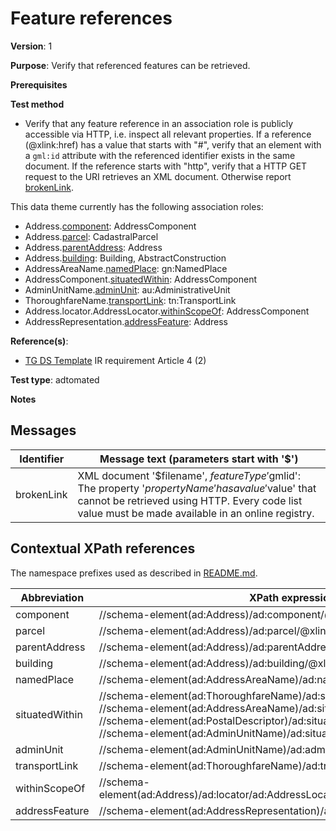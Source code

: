 # Feature references

**Version**: 1

**Purpose**: Verify that referenced features can be retrieved.

**Prerequisites**

**Test method**

* Verify that any feature reference in an association role is publicly accessible via HTTP, i.e. inspect all relevant properties. If a reference (@xlink:href) has a value that starts with "#", verify that an element with a `gml:id` attribute with the referenced identifier exists in the same document. If the reference starts with "http", verify that a HTTP GET request to the URI retrieves an XML document. Otherwise report [brokenLink](#brokenLink).

This data theme currently has the following association roles:

* Address.[component](#component): AddressComponent
* Address.[parcel](#parcel): CadastralParcel
* Address.[parentAddress](#parentAddress): Address
* Address.[building](#building): Building, AbstractConstruction
* AddressAreaName.[namedPlace](#namedPlace): gn:NamedPlace
* AddressComponent.[situatedWithin](#situatedWithin): AddressComponent
* AdminUnitName.[adminUnit](#adminUnit): au:AdministrativeUnit
* ThoroughfareName.[transportLink](#transportLink): tn:TransportLink
* Address.locator.AddressLocator.[withinScopeOf](#withinScopeOf): AddressComponent
* AddressRepresentation.[addressFeature](#addressFeature): Address

**Reference(s)**: 

* [TG DS Template](http://inspire.ec.europa.eu/id/ats/data-ad/3.1/ad-ia/README#ref_TG_DS_tmpl) IR requirement Article 4 (2)

**Test type**: adtomated

**Notes**

## Messages

Identifier  |  Message text (parameters start with '$')
---------------------------------------------------------- | -------------------------------------------------------------------------
brokenLink <a name="brokenLink"/>  |  XML document '$filename', $featureType '$gmlid': The property '$propertyName' has a value '$value' that cannot be retrieved using HTTP. Every code list value must be made available in an online registry. 

## Contextual XPath references

The namespace prefixes used as described in [README.md](http://inspire.ec.europa.eu/id/ats/data-ad/3.1/ad-ia/README#namespaces).

Abbreviation                         |  XPath expression    | Multiplicity    | Voidable
------------------------------------ | ---------------------|-----------------|------------
component <a name ="component"></a>	| //schema-element(ad:Address)/ad:component/@xlink:href | 1..\* | No
parcel <a name ="parcel"></a>	| //schema-element(ad:Address)/ad:parcel/@xlink:href | 0..\* | Yes
parentAddress <a name ="parentAddress"></a>	| //schema-element(ad:Address)/ad:parentAddress/@xlink:href | 0..1 | Yes
building <a name ="building"></a>	| //schema-element(ad:Address)/ad:building/@xlink:href | 0..\* | Yes
namedPlace <a name ="namedPlace"></a>	| //schema-element(ad:AddressAreaName)/ad:namedPlace/@xlink:href | 0..1 | Yes
situatedWithin <a name ="situatedWithin"></a>	| //schema-element(ad:ThoroughfareName)/ad:situatedWithin/@xlink:href or //schema-element(ad:AddressAreaName)/ad:situatedWithin/@xlink:href or //schema-element(ad:PostalDescriptor)/ad:situatedWithin/@xlink:href or //schema-element(ad:AdminUnitName)/ad:situatedWithin/@xlink:href | 0..\* | Yes
adminUnit <a name ="adminUnit"></a>	| //schema-element(ad:AdminUnitName)/ad:adminUnit/@xlink:href | 1 | Yes
transportLink <a name ="transportLink"></a>	| //schema-element(ad:ThoroughfareName)/ad:transportLink/@xlink:href | 0..\* | Yes
withinScopeOf <a name ="withinScopeOf"></a>	| //schema-element(ad:Address)/ad:locator/ad:AddressLocator/ad:withinScopeOf/@xlink:href | 0..1 | Yes
addressFeature <a name ="addressFeature"></a>	| //schema-element(ad:AddressRepresentation)/ad:addressFeature/@xlink:href | 0..1 | Yes
